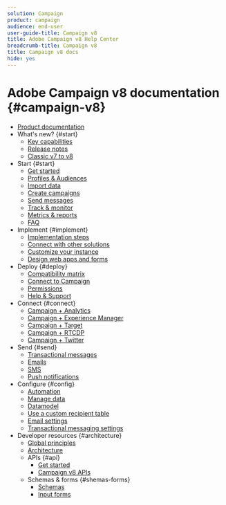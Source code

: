 ```yaml
---
solution: Campaign
product: campaign
audience: end-user
user-guide-title: Campaign v8
title: Adobe Campaign v8 Help Center
breadcrumb-title: Campaign v8
title: Campaign v8 docs
hide: yes
---
```


# Adobe Campaign v8 documentation {#campaign-v8}

+ [Product documentation](campaign-home.md)
+ What's new? {#start}
  + [Key capabilities](start/whats-new.md)
  + [Release notes](start/release-notes.md)
  + [Classic v7 to v8](start/capability-matrix.md)
+ Start {#start}
  + [Get started](start/get-started.md)
  + [Profiles & Audiences](start/audiences.md)
  + [Import data](start/import.md)
  + [Create campaigns](start/campaigns.md)
  + [Send messages](start/create-message.md)
  + [Track & monitor](start/tracking.md)
  + [Metrics & reports](start/reporting.md)
  + [FAQ](start/campaign-faq.md)
+ Implement {#implement}
  + [Implementation steps](start/implement.md)
  + [Connect with other solutions](start/integration.md)
  + [Customize your instance](dev/customize.md)
  + [Design web apps and forms](dev/webapps.md)
+ Deploy {#deploy}
  + [Compatibility matrix](start/compatibility-matrix.md)
  + [Connect to Campaign](start/connect.md)
  + [Permissions](start/permissions.md)
  + [Help & Support](start/support.md)
+ Connect {#connect}
  + [Campaign + Analytics](connect/ac-aa.md)
  + [Campaign + Experience Manager](connect/ac-aem.md)
  + [Campaign + Target](connect/ac-at.md)
  + [Campaign + RTCDP](connect/ac-rtcdp.md)
  + [Campaign + Twitter](connect/ac-tw.md)
+ Send {#send}
  + [Transactional messages](send/transactional.md)
  + [Emails](send/emails.md)
  + [SMS](send/sms.md)
  + [Push notifications](send/push.md)
+ Configure {#config}
  + [Automation](config/workflows.md)
  + [Manage data](config/replication.md)
  + [Datamodel](dev/datamodel.md)
  + [Use a custom recipient table](dev/custom-recipient.md)
  + [Email settings](config/email-settings.md)
  + [Transactional messaging settings](config/transactional-msg-settings.md)
+ Developer resources {#architecture}
  + [Global principles](dev/general-architecture.md)
  + [Architecture](dev/architecture.md)
  + APIs {#api}
    + [Get started](dev/api.md)
    + [Campaign v8 APIs](https://docs.adobe.com/content/help/en/campaign-classic/technicalresources/api/index.html)
  + Schemas & forms {#shemas-forms}
    + [Schemas](dev/schemas.md)
    + [Input forms](dev/forms.md)



